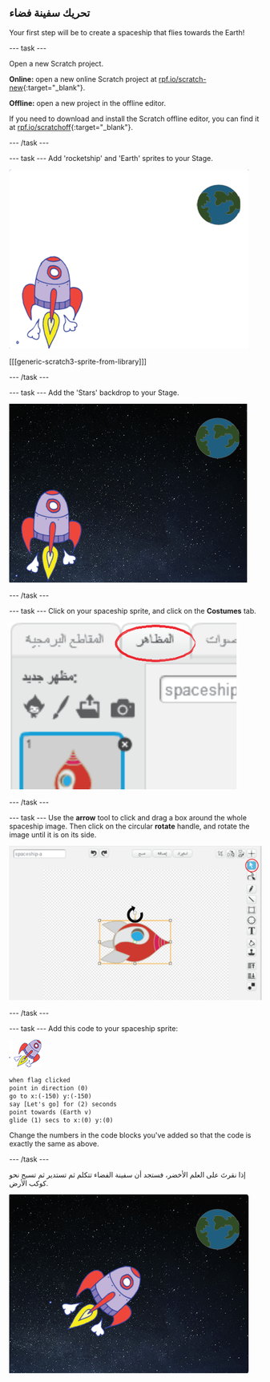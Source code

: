 ## تحريك سفينة فضاء

Your first step will be to create a spaceship that flies towards the Earth!

\--- task \---

Open a new Scratch project.

**Online:** open a new online Scratch project at [rpf.io/scratch-new](http://rpf.io/scratchon){:target="_blank"}.

**Offline:** open a new project in the offline editor.

If you need to download and install the Scratch offline editor, you can find it at [rpf.io/scratchoff](http://rpf.io/scratchoff){:target="_blank"}.

\--- /task \---

\--- task \--- Add 'rocketship' and 'Earth' sprites to your Stage.

![الكائنين سفينة الفضاء و كوكب الأرض](images/space-sprites.png)

[[[generic-scratch3-sprite-from-library]]]

\--- /task \---

\--- task \--- Add the 'Stars' backdrop to your Stage.

![خلفية الفضاء](images/space-backdrop.png)

\--- /task \---

\--- task \--- Click on your spaceship sprite, and click on the **Costumes** tab.

![مظهر الكائن](images/space-costume.png)

\--- /task \---

\--- task \--- Use the **arrow** tool to click and drag a box around the whole spaceship image. Then click on the circular **rotate** handle, and rotate the image until it is on its side.

![تدوير المظهر](images/space-rotate.png)

\--- /task \---

\--- task \--- Add this code to your spaceship sprite:

![Spaceship sprite](images/sprite-spaceship.png)

```blocks3
when flag clicked
point in direction (0)
go to x:(-150) y:(-150)
say [Let's go] for (2) seconds
point towards (Earth v)
glide (1) secs to x:(0) y:(0)
```

Change the numbers in the code blocks you've added so that the code is exactly the same as above.

\--- /task \---

إذا نقرتَ على العلم الأخضر، فستجد أن سفينة الفضاء تتكلم ثم تستدير ثم تسبح نحو كوكب الأرض.

![اختبار تحرك سفينة الفضاء](images/space-animate-stage.png)